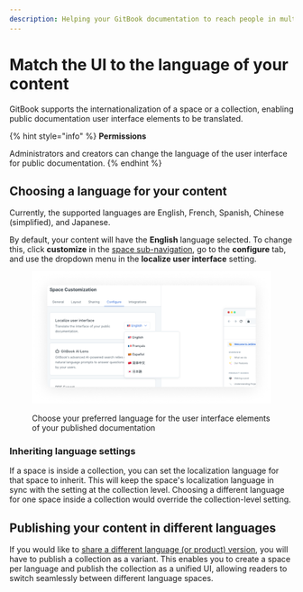 ```yaml
---
description: Helping your GitBook documentation to reach people in multiple languages.
---
```


# Match the UI to the language of your content

GitBook supports the internationalization of a space or a collection, enabling public documentation user interface elements to be translated.

{% hint style="info" %}
**Permissions**

Administrators and creators can change the language of the user interface for public documentation.
{% endhint %}

## Choosing a language for your content

Currently, the supported languages are English, French, Spanish, Chinese (simplified), and Japanese.

By default, your content will have the **English** language selected. To change this, click **customize** in the [space sub-navigation](https://docs.gitbook.com/getting-started/overview#space-sub-navigation), go to the **configure** tab, and use the dropdown menu in the **localize user interface** setting.

<div data-full-width="true">

<figure><img src="../.gitbook/assets/internationalization-settings.png" alt="A screenshot of the customize panel. The configure tab has been selected, and the dropdown for the localize user interface setting has been expanded. It shows 5 language options: English, French, Spanish, Chinese (simplified), and Japanese."><figcaption><p>Choose your preferred language for the user interface elements of your published documentation</p></figcaption></figure>

</div>

### Inheriting language settings

If a space is inside a collection, you can set the localization language for that space to inherit. This will keep the space's localization language in sync with the setting at the collection level. Choosing a different language for one space inside a collection would override the collection-level setting.

## Publishing your content in different languages

If you would like to [share a different language (or product) version](share/collection-publishing.md), you will have to publish a collection as a variant. This enables you to create a space per language and publish the collection as a unified UI, allowing readers to switch seamlessly between different language spaces.
